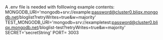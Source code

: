 A .env file is needed with folllowing example contents:
MONGODB_URI='mongodb+srv://example:password@cluster0.bliqx.mongodb.net/bloglist?retryWrites=true&w=majority'
TEST_MONGODB_URI='mongodb+srv://exampletest:password@cluster0.bliqx.mongodb.net/bloglist-test?retryWrites=true&w=majority'
SECRET='secretString'
PORT= 3003
